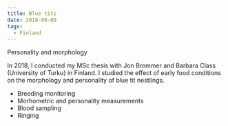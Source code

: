 ```yaml
---
title: Blue tits
date: 2018-06-08
tags:
  - Finland
---
```


Personality and morphology

<!--more-->

In 2018, I conducted my MSc thesis with Jon Brommer and Barbara Class (University of Turku) in Finland. I studied the effect of early food conditions on the morphology and personality of blue tit nestlings.

- Breeding monitoring
- Morhometric and personality measurements
- Blood sampling
- Ringing